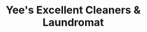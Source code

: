 ---
title: "Yee's Excellent Cleaners & Laundromat"
url: /new-york/yees-excellent-cleaners-and-laundromat/
shop: laundry
---